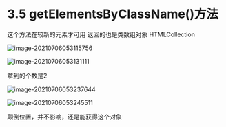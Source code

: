# 3.5 getElementsByClassName()方法



这个方法在较新的元素才可用   返回的也是类数组对象 HTMLCollection



![image-20210706053115756](/home/stevenzhang/home/git/gitbook_backup/image/image-20210706053115756.png)



![image-20210706053131111](/home/stevenzhang/home/git/gitbook_backup/image/image-20210706053131111.png)



拿到的个数是2  



![image-20210706053237644](/home/stevenzhang/home/git/gitbook_backup/image/image-20210706053237644.png)

![image-20210706053245511](/home/stevenzhang/home/git/gitbook_backup/image/image-20210706053245511.png)



颠倒位置，并不影响，还是能获得这个对象

